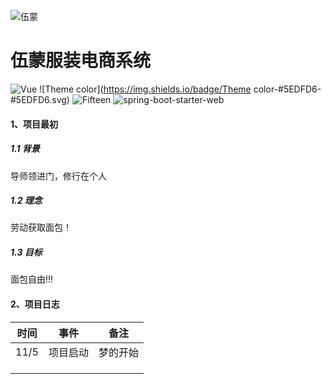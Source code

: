 ![伍蒙](https://gitee.com/fifteen2020/img-list/raw/master/img/20220103200157.svg)

# 伍蒙服装电商系统



![Vue](https://img.shields.io/badge/Vue-2.x-green.svg)  ![Theme color](https://img.shields.io/badge/Theme color-#5EDFD6-#5EDFD6.svg)  ![Fifteen](https://img.shields.io/badge/author-Fifteen-blue.svg)  ![spring-boot-starter-web](https://img.shields.io/badge/SpringBootWeb-2.3.10-#FCF26B.svg)

#### 1、项目最初

##### 1.1 背景

导师领进门，修行在个人

##### 1.2 理念

劳动获取面包！

##### 1.3 目标

面包自由!!!

#### 2、项目日志

| 时间 |   事件   |   备注   |
| :--: | :------: | :------: |
| 11/5 | 项目启动 | 梦的开始 |
|      |          |          |
|      |          |          |
|      |          |          |